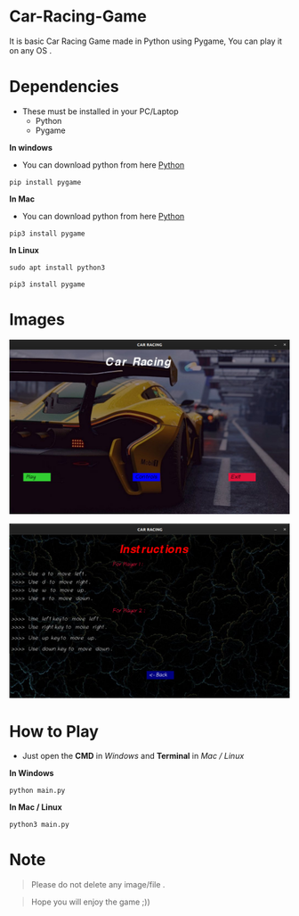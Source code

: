 # Car-Racing-Game

<p>It is basic Car Racing Game made in Python using Pygame,
You can play it on any OS .</p>

# Dependencies
* These must be installed in your PC/Laptop
    * Python 
    * Pygame

**In windows**

* You can download python from here [Python](https://www.python.org/downloads/ "https://www.python.org/downloads/")

```
pip install pygame
```
**In Mac**

* You can download python from here [Python](https://www.python.org/downloads/ "https://www.python.org/downloads/")

```
pip3 install pygame
```

**In Linux**

```
sudo apt install python3
```
```
pip3 install pygame
```
# Images
![Intro Page](intro_page1.png)

![Instructions](instruction_page.png)

# How to Play
* Just open the __CMD__ in _Windows_ and __Terminal__ in _Mac / Linux_

**In Windows**
```
python main.py
```
**In Mac / Linux**
```
python3 main.py
```

# Note 
> Please do not delete any image/file .

> Hope you will enjoy the game ;))
